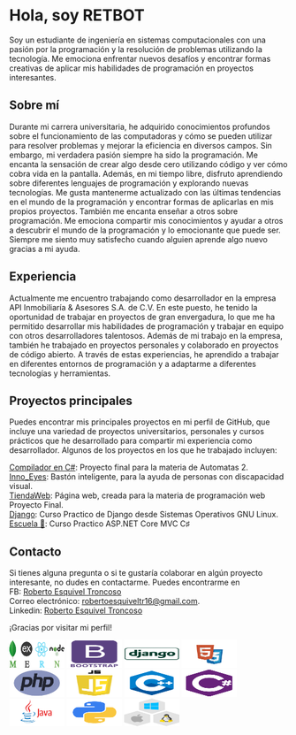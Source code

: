 # Hola, soy RETBOT
Soy un estudiante de ingeniería en sistemas computacionales con una pasión por la programación y la resolución de problemas utilizando la tecnología. Me emociona enfrentar nuevos desafíos y encontrar formas creativas de aplicar mis habilidades de programación en proyectos interesantes.

## Sobre mí
Durante mi carrera universitaria, he adquirido conocimientos profundos sobre el funcionamiento de las computadoras y cómo se pueden utilizar para resolver problemas y mejorar la eficiencia en diversos campos. Sin embargo, mi verdadera pasión siempre ha sido la programación. Me encanta la sensación de crear algo desde cero utilizando código y ver cómo cobra vida en la pantalla.
Además, en mi tiempo libre, disfruto aprendiendo sobre diferentes lenguajes de programación y explorando nuevas tecnologías. Me gusta mantenerme actualizado con las últimas tendencias en el mundo de la programación y encontrar formas de aplicarlas en mis propios proyectos.
También me encanta enseñar a otros sobre programación. Me emociona compartir mis conocimientos y ayudar a otros a descubrir el mundo de la programación y lo emocionante que puede ser. Siempre me siento muy satisfecho cuando alguien aprende algo nuevo gracias a mi ayuda.

## Experiencia
Actualmente me encuentro trabajando como desarrollador en la empresa API Inmobiliaría & Asesores S.A. de C.V. En este puesto, he tenido la oportunidad de trabajar en proyectos de gran envergadura, lo que me ha permitido desarrollar mis habilidades de programación y trabajar en equipo con otros desarrolladores talentosos.
Además de mi trabajo en la empresa, también he trabajado en proyectos personales y colaborado en proyectos de código abierto. A través de estas experiencias, he aprendido a trabajar en diferentes entornos de programación y a adaptarme a diferentes tecnologías y herramientas.

## Proyectos principales
Puedes encontrar mis principales proyectos en mi perfil de GitHub, que incluye una variedad de proyectos universitarios, personales y cursos prácticos que he desarrollado para compartir mi experiencia como desarrollador. Algunos de los proyectos en los que he trabajado incluyen:

[Compilador en C#](https://github.com/RETBOT/Compilador): Proyecto final para la materia de Automatas 2. <br>
[Inno_Eyes](https://github.com/RETBOT/Inno_Eyes): Bastón inteligente, para la ayuda de personas con discapacidad visual. <br>
[TiendaWeb](https://github.com/RETBOT/TiendaWebJS): Página web, creada para la materia de programación web Proyecto Final. <br>
[Django](https://github.com/RETBOT/Django-X-Linux): Curso Practico de Django desde Sistemas Operativos GNU Linux. <br>
[Escuela 🏫](https://github.com/RETBOT/Escuela):  Curso Practico ASP.NET Core MVC C♯ 


## Contacto
Si tienes alguna pregunta o si te gustaría colaborar en algún proyecto interesante, no dudes en contactarme. Puedes encontrarme en <br>
FB: <a href="https://www.facebook.com/robertoesquiveltroncoso">Roberto Esquivel Troncoso</a><br>
Correo electrónico: robertoesquiveltr16@gmail.com.<br>
Linkedin: <a href="https://www.linkedin.com/in/roberto-esquivel-troncoso/">Roberto Esquivel Troncoso</a><br>

¡Gracias por visitar mi perfil!

<img src="https://github.com/RETBOT/RETBOT/blob/main/Imgs/MERN.png" alt="img" width="100" height="50"> <img src="https://github.com/RETBOT/RETBOT/blob/main/Imgs/bootstrap.png" alt="img" width="100" height="50"> <img src="https://github.com/RETBOT/RETBOT/blob/main/Imgs/django.png" alt="img" width="100" height="50"> <img src="https://github.com/RETBOT/RETBOT/blob/main/Imgs/html5-css3.png" alt="img" width="100" height="50"><img src="https://github.com/RETBOT/RETBOT/blob/main/Imgs/php.png" alt="img" width="100" height="50"> <img src="https://github.com/RETBOT/RETBOT/blob/main/Imgs/javascript.png" alt="img" width="100" height="50"> <img src="https://github.com/RETBOT/RETBOT/blob/main/Imgs/c%2B%2B.png" alt="img" width="100" height="50"> <img src="https://github.com/RETBOT/RETBOT/blob/main/Imgs/csharp.png" alt="img" width="100" height="50"> <img src="https://github.com/RETBOT/RETBOT/blob/main/Imgs/java.png" alt="img" width="100" height="50"> <img src="https://github.com/RETBOT/RETBOT/blob/main/Imgs/python.png" alt="img" width="100" height="50"> <img src="https://github.com/RETBOT/RETBOT/blob/main/Imgs/linux-macos-windows.png" alt="img" width="100" height="50">
